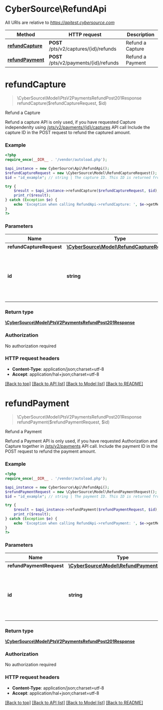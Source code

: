 # CyberSource\RefundApi

All URIs are relative to *https://apitest.cybersource.com*

Method | HTTP request | Description
------------- | ------------- | -------------
[**refundCapture**](RefundApi.md#refundCapture) | **POST** /pts/v2/captures/{id}/refunds | Refund a Capture
[**refundPayment**](RefundApi.md#refundPayment) | **POST** /pts/v2/payments/{id}/refunds | Refund a Payment


# **refundCapture**
> \CyberSource\Model\PtsV2PaymentsRefundPost201Response refundCapture($refundCaptureRequest, $id)

Refund a Capture

Refund a capture API is only used, if you have requested Capture independenlty using [/pts/v2/payments/{id}/captures](https://developer.cybersource.com/api-reference-assets/index.html#payments_capture) API call Include the capture ID in the POST request to refund the captured amount.

### Example
```php
<?php
require_once(__DIR__ . '/vendor/autoload.php');

$api_instance = new CyberSource\Api\RefundApi();
$refundCaptureRequest = new \CyberSource\Model\RefundCaptureRequest(); // \CyberSource\Model\RefundCaptureRequest | 
$id = "id_example"; // string | The capture ID. This ID is returned from a previous capture request.

try {
    $result = $api_instance->refundCapture($refundCaptureRequest, $id);
    print_r($result);
} catch (Exception $e) {
    echo 'Exception when calling RefundApi->refundCapture: ', $e->getMessage(), PHP_EOL;
}
?>
```

### Parameters

Name | Type | Description  | Notes
------------- | ------------- | ------------- | -------------
 **refundCaptureRequest** | [**\CyberSource\Model\RefundCaptureRequest**](../Model/RefundCaptureRequest.md)|  |
 **id** | **string**| The capture ID. This ID is returned from a previous capture request. |

### Return type

[**\CyberSource\Model\PtsV2PaymentsRefundPost201Response**](../Model/PtsV2PaymentsRefundPost201Response.md)

### Authorization

No authorization required

### HTTP request headers

 - **Content-Type**: application/json;charset=utf-8
 - **Accept**: application/hal+json;charset=utf-8

[[Back to top]](#) [[Back to API list]](../../README.md#documentation-for-api-endpoints) [[Back to Model list]](../../README.md#documentation-for-models) [[Back to README]](../../README.md)

# **refundPayment**
> \CyberSource\Model\PtsV2PaymentsRefundPost201Response refundPayment($refundPaymentRequest, $id)

Refund a Payment

Refund a Payment API is only used, if you have requested Authorization and Capture together in [/pts/v2/payments](https://developer.cybersource.com/api-reference-assets/index.html#payments_payments) API call.  Include the payment ID in the POST request to refund the payment amount.

### Example
```php
<?php
require_once(__DIR__ . '/vendor/autoload.php');

$api_instance = new CyberSource\Api\RefundApi();
$refundPaymentRequest = new \CyberSource\Model\RefundPaymentRequest(); // \CyberSource\Model\RefundPaymentRequest | 
$id = "id_example"; // string | The payment ID. This ID is returned from a previous payment request.

try {
    $result = $api_instance->refundPayment($refundPaymentRequest, $id);
    print_r($result);
} catch (Exception $e) {
    echo 'Exception when calling RefundApi->refundPayment: ', $e->getMessage(), PHP_EOL;
}
?>
```

### Parameters

Name | Type | Description  | Notes
------------- | ------------- | ------------- | -------------
 **refundPaymentRequest** | [**\CyberSource\Model\RefundPaymentRequest**](../Model/RefundPaymentRequest.md)|  |
 **id** | **string**| The payment ID. This ID is returned from a previous payment request. |

### Return type

[**\CyberSource\Model\PtsV2PaymentsRefundPost201Response**](../Model/PtsV2PaymentsRefundPost201Response.md)

### Authorization

No authorization required

### HTTP request headers

 - **Content-Type**: application/json;charset=utf-8
 - **Accept**: application/hal+json;charset=utf-8

[[Back to top]](#) [[Back to API list]](../../README.md#documentation-for-api-endpoints) [[Back to Model list]](../../README.md#documentation-for-models) [[Back to README]](../../README.md)


